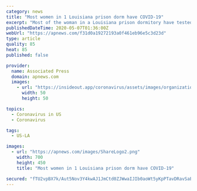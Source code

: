 ```yaml
---
category: news
title: "Most women in 1 Louisiana prison dorm have COVID-19"
excerpt: "Most of the woman in a Louisiana prison dormitory have tested positive for COVID-19, and three-quarters of the infected women showed no symptoms, state figures show."
publishedDateTime: 2020-05-07T01:36:00Z
webUrl: "https://apnews.com/f31d0a19272193a0f461eb96e5c3d23d"
type: article
quality: 85
heat: 85
published: false

provider:
  name: Associated Press
  domain: apnews.com
  images:
    - url: "https://insideout.app/coronavirus/assets/images/organizations/apnews.com-50x50.jpg"
      width: 50
      height: 50

topics:
  - Coronavirus in US
  - Coronavirus

tags:
  - US-LA

images:
  - url: "https://apnews.com/images/ShareLogo2.png"
    width: 700
    height: 450
    title: "Most women in 1 Louisiana prison dorm have COVID-19"

secured: "fTU2vpBX7k/Aut5Nov3Y4kwAJ1JmCtd0ZJWwaIJIb0aoWt5yKpPTavDRavSaEKrLpvJBT2RLqDS2SMO/u7lyNZK0rlZ56O7TcRvm14oEOxQJcbmbyAViNQTF3RoAekZaxAnJ8zLX+0Sr7g9gJtG5AsKLebAvoamub/lJvlTTfWz6WPi7FR2Br9si3gTNEgVpiZ91xPBFwNP6TpFApre2rVxNlCH+Zi+LsehI8MQQl0ljTnpSLtJY7iCmGwyKuraDzZqdofFaybbs17ygsf9bfO0w4C+Au3bMdRLnUcd+sa1L+y3QI7bZGCaZ7RyuW3qq;TNsZzblIqE1i4hSm1EtTNg=="
---
```


